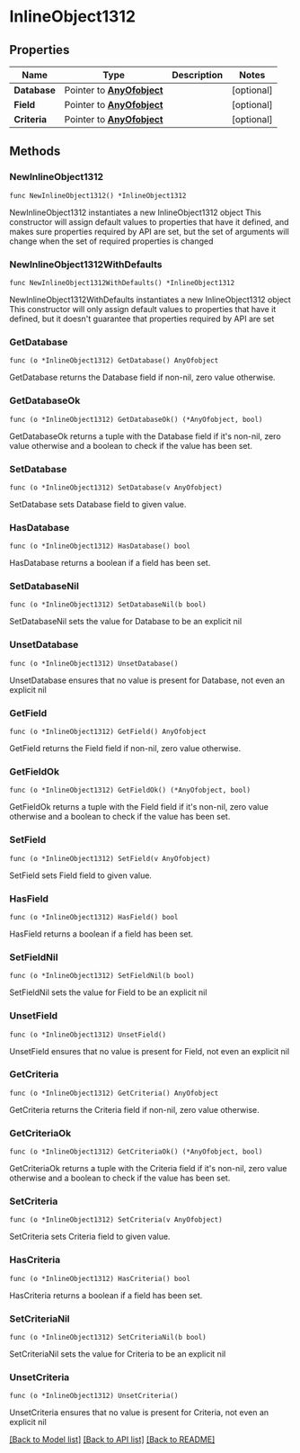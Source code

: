 # InlineObject1312

## Properties

Name | Type | Description | Notes
------------ | ------------- | ------------- | -------------
**Database** | Pointer to [**AnyOfobject**](anyOf&lt;object&gt;.md) |  | [optional] 
**Field** | Pointer to [**AnyOfobject**](anyOf&lt;object&gt;.md) |  | [optional] 
**Criteria** | Pointer to [**AnyOfobject**](anyOf&lt;object&gt;.md) |  | [optional] 

## Methods

### NewInlineObject1312

`func NewInlineObject1312() *InlineObject1312`

NewInlineObject1312 instantiates a new InlineObject1312 object
This constructor will assign default values to properties that have it defined,
and makes sure properties required by API are set, but the set of arguments
will change when the set of required properties is changed

### NewInlineObject1312WithDefaults

`func NewInlineObject1312WithDefaults() *InlineObject1312`

NewInlineObject1312WithDefaults instantiates a new InlineObject1312 object
This constructor will only assign default values to properties that have it defined,
but it doesn't guarantee that properties required by API are set

### GetDatabase

`func (o *InlineObject1312) GetDatabase() AnyOfobject`

GetDatabase returns the Database field if non-nil, zero value otherwise.

### GetDatabaseOk

`func (o *InlineObject1312) GetDatabaseOk() (*AnyOfobject, bool)`

GetDatabaseOk returns a tuple with the Database field if it's non-nil, zero value otherwise
and a boolean to check if the value has been set.

### SetDatabase

`func (o *InlineObject1312) SetDatabase(v AnyOfobject)`

SetDatabase sets Database field to given value.

### HasDatabase

`func (o *InlineObject1312) HasDatabase() bool`

HasDatabase returns a boolean if a field has been set.

### SetDatabaseNil

`func (o *InlineObject1312) SetDatabaseNil(b bool)`

 SetDatabaseNil sets the value for Database to be an explicit nil

### UnsetDatabase
`func (o *InlineObject1312) UnsetDatabase()`

UnsetDatabase ensures that no value is present for Database, not even an explicit nil
### GetField

`func (o *InlineObject1312) GetField() AnyOfobject`

GetField returns the Field field if non-nil, zero value otherwise.

### GetFieldOk

`func (o *InlineObject1312) GetFieldOk() (*AnyOfobject, bool)`

GetFieldOk returns a tuple with the Field field if it's non-nil, zero value otherwise
and a boolean to check if the value has been set.

### SetField

`func (o *InlineObject1312) SetField(v AnyOfobject)`

SetField sets Field field to given value.

### HasField

`func (o *InlineObject1312) HasField() bool`

HasField returns a boolean if a field has been set.

### SetFieldNil

`func (o *InlineObject1312) SetFieldNil(b bool)`

 SetFieldNil sets the value for Field to be an explicit nil

### UnsetField
`func (o *InlineObject1312) UnsetField()`

UnsetField ensures that no value is present for Field, not even an explicit nil
### GetCriteria

`func (o *InlineObject1312) GetCriteria() AnyOfobject`

GetCriteria returns the Criteria field if non-nil, zero value otherwise.

### GetCriteriaOk

`func (o *InlineObject1312) GetCriteriaOk() (*AnyOfobject, bool)`

GetCriteriaOk returns a tuple with the Criteria field if it's non-nil, zero value otherwise
and a boolean to check if the value has been set.

### SetCriteria

`func (o *InlineObject1312) SetCriteria(v AnyOfobject)`

SetCriteria sets Criteria field to given value.

### HasCriteria

`func (o *InlineObject1312) HasCriteria() bool`

HasCriteria returns a boolean if a field has been set.

### SetCriteriaNil

`func (o *InlineObject1312) SetCriteriaNil(b bool)`

 SetCriteriaNil sets the value for Criteria to be an explicit nil

### UnsetCriteria
`func (o *InlineObject1312) UnsetCriteria()`

UnsetCriteria ensures that no value is present for Criteria, not even an explicit nil

[[Back to Model list]](../README.md#documentation-for-models) [[Back to API list]](../README.md#documentation-for-api-endpoints) [[Back to README]](../README.md)



